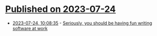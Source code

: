 # [Published on 2023-07-24](index.md)

* [2023-07-24, 10:08:35](https://lobste.rs/s/hqchwu/seriously_you_should_be_having_fun) - [Seriously, you should be having fun writing software at work](https://medium.com/leboncoin-engineering-blog/seriously-you-should-be-having-fun-writing-software-at-work-fa92c7cd008c)
